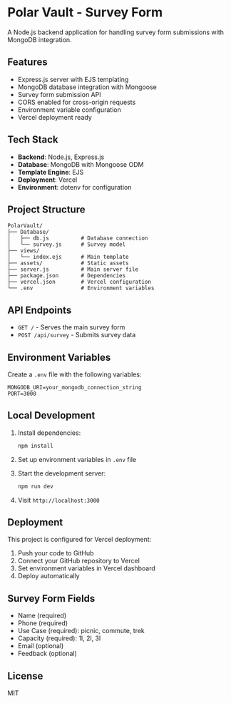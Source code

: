 # Polar Vault - Survey Form

A Node.js backend application for handling survey form submissions with MongoDB integration.

## Features

- Express.js server with EJS templating
- MongoDB database integration with Mongoose
- Survey form submission API
- CORS enabled for cross-origin requests
- Environment variable configuration
- Vercel deployment ready

## Tech Stack

- **Backend**: Node.js, Express.js
- **Database**: MongoDB with Mongoose ODM
- **Template Engine**: EJS
- **Deployment**: Vercel
- **Environment**: dotenv for configuration

## Project Structure

```
PolarVault/
├── Database/
│   ├── db.js          # Database connection
│   └── survey.js      # Survey model
├── views/
│   └── index.ejs      # Main template
├── assets/            # Static assets
├── server.js          # Main server file
├── package.json       # Dependencies
├── vercel.json        # Vercel configuration
└── .env               # Environment variables
```

## API Endpoints

- `GET /` - Serves the main survey form
- `POST /api/survey` - Submits survey data

## Environment Variables

Create a `.env` file with the following variables:

```
MONGODB_URI=your_mongodb_connection_string
PORT=3000
```

## Local Development

1. Install dependencies:
   ```bash
   npm install
   ```

2. Set up environment variables in `.env` file

3. Start the development server:
   ```bash
   npm run dev
   ```

4. Visit `http://localhost:3000`

## Deployment

This project is configured for Vercel deployment:

1. Push your code to GitHub
2. Connect your GitHub repository to Vercel
3. Set environment variables in Vercel dashboard
4. Deploy automatically

## Survey Form Fields

- Name (required)
- Phone (required)
- Use Case (required): picnic, commute, trek
- Capacity (required): 1l, 2l, 3l
- Email (optional)
- Feedback (optional)

## License

MIT
